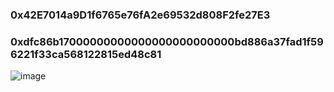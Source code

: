 
### 0x42E7014a9D1f6765e76fA2e69532d808F2fe27E3
### 0xdfc86b17000000000000000000000000bd886a37fad1f596221f33ca568122815ed48c81
![image](https://user-images.githubusercontent.com/35074461/195271899-13f1e446-a031-4c22-b92c-22193e4f88ed.png)

